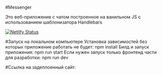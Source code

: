 #Messenger

Это веб-приложение с чатом построенное на ванильном JS с использованием шаблонизатора Handlebars

[![Netlify Status](https://api.netlify.com/api/v1/badges/c909ca8a-db4c-4137-a796-81a21b20bb86/deploy-status)](https://app.netlify.com/sites/mishagro-messenger/deploys)


#Запуск на локальном компьютере
Установка зависимостей без которых приложение работать не будет:
npm install 
Билд и запуск приложения:
npm run start
Если нужен запуск только фронтенд части для разработки:
npm run dev

#Ссылка на задеплоенный сайт:

